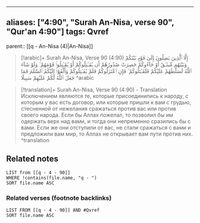 
---
aliases: ["4:90", "Surah An-Nisa, verse 90", "Qur'an 4:90"]
tags: Qvref
---

parent:: [[q - An-Nisa (4)|An-Nisa]]

> [!arabic]+ Surah An-Nisa, Verse 90 (4:90)
> <span class="quran-arabic">إِلَّا ٱلَّذِينَ يَصِلُونَ إِلَىٰ قَوْمٍۭ بَيْنَكُمْ وَبَيْنَهُم مِّيثَـٰقٌ أَوْ جَآءُوكُمْ حَصِرَتْ صُدُورُهُمْ أَن يُقَـٰتِلُوكُمْ أَوْ يُقَـٰتِلُوا۟ قَوْمَهُمْ ۚ وَلَوْ شَآءَ ٱللَّهُ لَسَلَّطَهُمْ عَلَيْكُمْ فَلَقَـٰتَلُوكُمْ ۚ فَإِنِ ٱعْتَزَلُوكُمْ فَلَمْ يُقَـٰتِلُوكُمْ وَأَلْقَوْا۟ إِلَيْكُمُ ٱلسَّلَمَ فَمَا جَعَلَ ٱللَّهُ لَكُمْ عَلَيْهِمْ سَبِيلًا</span>
^arabic

> [!translation]+ Surah An-Nisa, Verse 90 (4:90) - Translation
> Исключением являются те, которые присоединились к народу, с которым у вас есть договор, или которые пришли к вам с грудью, стесненной от нежелания сражаться против вас или против своего народа. Если бы Аллах пожелал, то позволил бы им одержать верх над вами, и тогда они непременно сразились бы с вами. Если же они отступили от вас, не стали сражаться с вами и предложили вам мир, то Аллах не открывает вам пути против них.
^translation



## Related notes
```dataview
LIST from [[q - 4 - 90]]
WHERE !contains(file.name, "q - ")
SORT file.name ASC
```

### Related verses (footnote backlinks)
```dataview
LIST FROM [[q - 4 - 90]] AND #Qvref
SORT file.name ASC
```

